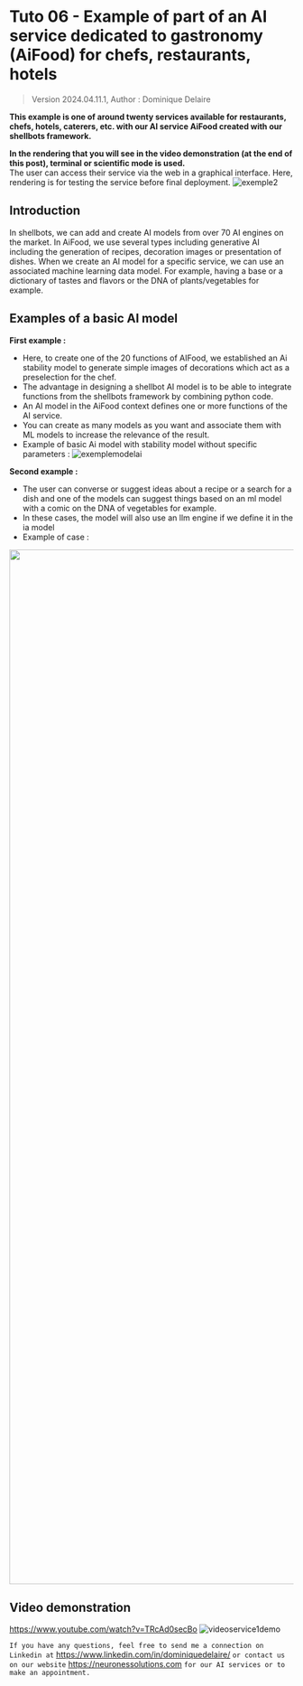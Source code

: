 # Tuto 06 - Example of part of an AI service dedicated to gastronomy (AiFood) for chefs, restaurants, hotels
> Version 2024.04.11.1, Author : Dominique Delaire


**This example is one of around twenty services available for restaurants, chefs, hotels, caterers, etc. with our AI service AiFood created with our shellbots framework.**

**In the rendering that you will see in the video demonstration (at the end of this post), terminal or scientific mode is used.**   
The user can access their service via the web in a graphical interface. Here, rendering is for testing the service before final deployment.
![exemple2](https://github.com/neuronessolutions/Shellbots.ai/assets/102873102/3f16f12a-b963-4d90-b3be-5f251ec53a26)

## Introduction
In shellbots, we can add and create AI models from over 70 AI engines on the market. In AiFood, we use several types including generative AI including the generation of recipes, decoration images or presentation of dishes. When we create an AI model for a specific service, we can use an associated machine learning data model. For example, having a base or a dictionary of tastes and flavors or the DNA of plants/vegetables for example.

## Examples of a basic AI model 
**First example :** 
* Here, to create one of the 20 functions of AIFood, we established an Ai stability model to generate simple images of decorations which act as a preselection for the chef.
* The advantage in designing a shellbot AI model is to be able to integrate functions from the shellbots framework by combining python code.
* An AI model in the AiFood context defines one or more functions of the AI ​​service.
* You can create as many models as you want and associate them with ML models to increase the relevance of the result.
* Example of basic Ai model with stability model without specific parameters :
![exemplemodelai](https://github.com/neuronessolutions/Shellbots.ai/assets/102873102/d10a9a9a-967a-409b-8e91-1021f456b455)

**Second example :**
* The user can converse or suggest ideas about a recipe or a search for a dish and one of the models can suggest things based on an ml model with a comic on the DNA of vegetables for example.
* In these cases, the model will also use an llm engine if we define it in the ia model
* Example of case :
<img width="1832" src="https://github.com/neuronessolutions/Shellbots.ai/assets/102873102/b71d3005-ab78-489e-930d-eb1dc899dfd7">

## Video demonstration
https://www.youtube.com/watch?v=TRcAd0secBo
![videoservice1demo](https://github.com/neuronessolutions/Shellbots.ai/assets/102873102/7712018b-dcdd-4d69-9cfb-93749f680a40)
  
`If you have any questions, feel free to send me a connection on Linkedin at` https://www.linkedin.com/in/dominiquedelaire/ `or contact us on our website` https://neuronessolutions.com `for our AI services or to make an appointment.`
